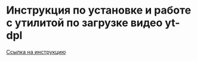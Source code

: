 # Инструкция по установке и работе с утилитой по загрузке видео yt-dpl

[Ссылка на инструкцию](https://github.com/Artoym715/yt-dpl/blob/main/yt-dplinstraction.md)